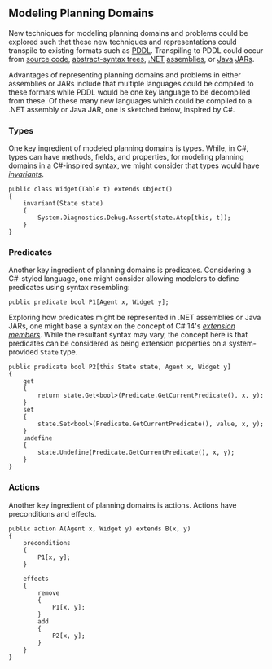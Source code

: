 ## Modeling Planning Domains

New techniques for modeling planning domains and problems could be explored such that these new techniques and representations could transpile to existing formats such as [PDDL](https://en.wikipedia.org/wiki/PDDL). Transpiling to PDDL could occur from [source code](https://en.wikipedia.org/wiki/Source_code), [abstract-syntax trees](https://en.wikipedia.org/wiki/Abstract_syntax_tree), [.NET](https://en.wikipedia.org/wiki/.NET_Framework) [assemblies](https://en.wikipedia.org/wiki/Assembly_(CLI)), or [Java](https://en.wikipedia.org/wiki/Java_(programming_language)) [JARs](https://en.wikipedia.org/wiki/JAR_(file_format)).

Advantages of representing planning domains and problems in either assemblies or JARs include that multiple languages could be compiled to these formats while PDDL would be one key language to be decompiled from these. Of these many new languages which could be compiled to a .NET assembly or Java JAR, one is sketched below, inspired by C#.

### Types

One key ingredient of modeled planning domains is types. While, in C#, types can have methods, fields, and properties, for modeling planning domains in a C#-inspired syntax, we might consider that types would have [_invariants_](https://en.wikipedia.org/wiki/Invariant_(mathematics)#Invariants_in_computer_science).

```
public class Widget(Table t) extends Object()
{
    invariant(State state)
    {
        System.Diagnostics.Debug.Assert(state.Atop[this, t]);
    }
}
```

### Predicates

Another key ingredient of planning domains is predicates. Considering a C#-styled language, one might consider allowing modelers to define predicates using syntax resembling:

```
public predicate bool P1[Agent x, Widget y];
```

Exploring how predicates might be represented in .NET assemblies or Java JARs, one might base a syntax on the concept of C# 14's [_extension members_](https://devblogs.microsoft.com/dotnet/csharp-exploring-extension-members/). While the resultant syntax may vary, the concept here is that predicates can be considered as being extension properties on a system-provided `State` type.

```
public predicate bool P2[this State state, Agent x, Widget y]
{
    get
    {
        return state.Get<bool>(Predicate.GetCurrentPredicate(), x, y);
    }
    set
    {
        state.Set<bool>(Predicate.GetCurrentPredicate(), value, x, y);
    }
    undefine
    {
        state.Undefine(Predicate.GetCurrentPredicate(), x, y);
    }
}
```

### Actions

Another key ingredient of planning domains is actions. Actions have preconditions and effects.

```
public action A(Agent x, Widget y) extends B(x, y)
{
    preconditions
    {
        P1[x, y];
    }

    effects
    {
        remove
        {
            P1[x, y];
        }
        add
        {
            P2[x, y];
        }
    }
}
```
